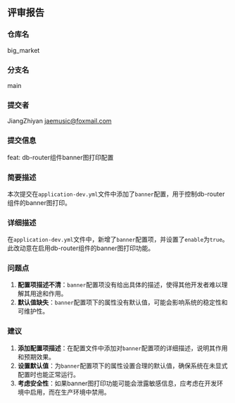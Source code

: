 ## 评审报告

### 仓库名
big_market

### 分支名
main

### 提交者
JiangZhiyan <jaemusic@foxmail.com>

### 提交信息
feat: db-router组件banner图打印配置

### 简要描述
本次提交在`application-dev.yml`文件中添加了`banner`配置，用于控制db-router组件的banner图打印。

### 详细描述
在`application-dev.yml`文件中，新增了`banner`配置项，并设置了`enable`为`true`。此改动意在启用db-router组件的banner图打印功能。

### 问题点
1. **配置项描述不清**：`banner`配置项没有给出具体的描述，使得其他开发者难以理解其用途和作用。
2. **默认值缺失**：`banner`配置项下的属性没有默认值，可能会影响系统的稳定性和可维护性。

### 建议
1. **添加配置项描述**：在配置文件中添加对`banner`配置项的详细描述，说明其作用和预期效果。
2. **设置默认值**：为`banner`配置项下的属性设置合理的默认值，确保系统在未显式配置时也能正常运行。
3. **考虑安全性**：如果banner图打印功能可能会泄露敏感信息，应考虑在开发环境中启用，而在生产环境中禁用。